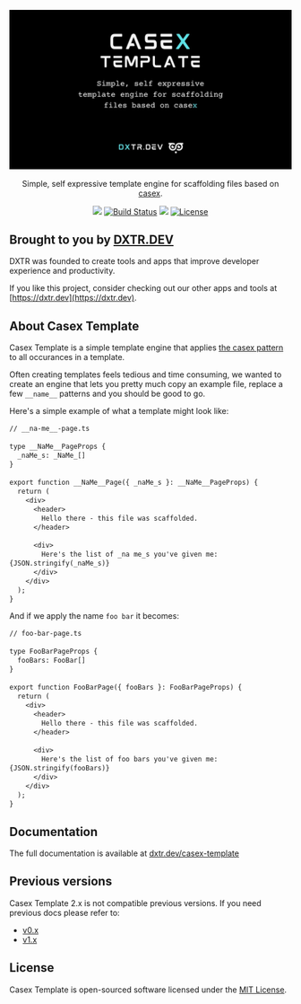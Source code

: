<p align="center">
  <img src="./docs/assets/casex-template-cover.jpg" alt="CASEX">
</p>

<p align="center">
  Simple, self expressive template engine for scaffolding files based on <a href="https://dx.dev/casex">casex</a>.
</p>

<p align="center">
  <a href="https://www.npmjs.org/@dxtr.dev/casex-template"><img src="https://img.shields.io/npm/v/@dxtr.dev/casex-template.svg"/></a>
  <a href="https://github.com/dxtr-dot-dev/casex-template/actions"><img src="https://github.com/dxtr-dot-dev/casex-template/actions/workflows/tests.yml/badge.svg" alt="Build Status"></a>
  <a href="https://codeclimate.com/github/dxtr-dot-dev/casex-template/maintainability"><img src="https://api.codeclimate.com/v1/badges/cd5cc516bd31b04783af/maintainability" /></a>
  <a href="https://www.npmjs.org/@dxtr.dev/casex-template"><img src="https://img.shields.io/npm/l/@dxtr.dev/casex-template" alt="License"></a>
</p>

## Brought to you by [DXTR.DEV](https://dxtr.dev)

DXTR was founded to create tools and apps that improve developer experience and productivity.

If you like this project, consider checking out our other apps and tools at [https://dxtr.dev](https://dxtr.dev).

## About Casex Template

Casex Template is a simple template engine that applies [the casex pattern](https://dx.dev/casex) to all occurances in a template.

Often creating templates feels tedious and time consuming, we wanted to create an engine that lets you pretty much copy an example file, replace a few `__name__` patterns and you should be good to go.

Here's a simple example of what a template might look like:

```tsx
// __na-me__-page.ts

type __NaMe__PageProps {
  _naMe_s: _NaMe_[]
}

export function __NaMe__Page({ _naMe_s }: __NaMe__PageProps) {
  return (
    <div>
      <header>
        Hello there - this file was scaffolded.
      </header>

      <div>
        Here's the list of _na me_s you've given me: {JSON.stringify(_naMe_s)}
      </div>
    </div>
  );
}
```

And if we apply the name `foo bar` it becomes:

```tsx
// foo-bar-page.ts

type FooBarPageProps {
  fooBars: FooBar[]
}

export function FooBarPage({ fooBars }: FooBarPageProps) {
  return (
    <div>
      <header>
        Hello there - this file was scaffolded.
      </header>

      <div>
        Here's the list of foo bars you've given me: {JSON.stringify(fooBars)}
      </div>
    </div>
  );
}
```

## Documentation

The full documentation is available at [dxtr.dev/casex-template](dxtr.dev/casex-template)

## Previous versions

Casex Template 2.x is not compatible previous versions. If you need previous docs please refer to:

- [v0.x](https://github.com/dxtr-dot-dev/casex-template/tree/0.x)
- [v1.x](https://github.com/dxtr-dot-dev/casex-template/tree/1.x)

## License

Casex Template is open-sourced software licensed under the [MIT License](./LICENSE.md).
